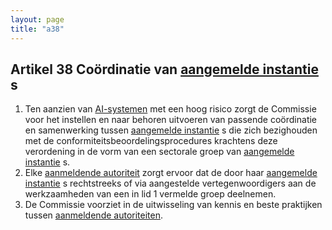 ```yaml
---
layout: page
title: "a38"
---
```


## Artikel 38 Coördinatie van [aangemelde instantie](a3.md#^aanins) s

1. Ten aanzien van [AI-systemen](a3.md#^ai-systeem) met een hoog risico zorgt de Commissie voor het instellen en naar behoren uitvoeren van passende coördinatie en samenwerking tussen [aangemelde instantie](a3.md#^aanins) s die zich bezighouden met de conformiteitsbeoordelingsprocedures krachtens deze verordening in de vorm van een sectorale groep van [aangemelde instantie](a3.md#^aanins) s.
2. Elke [aanmeldende autoriteit](a3.md#^aanmeldende) zorgt ervoor dat de door haar [aangemelde instantie](a3.md#^aanins) s rechtstreeks of via aangestelde vertegenwoordigers aan de werkzaamheden van een in lid 1 vermelde groep deelnemen.
3. De Commissie voorziet in de uitwisseling van kennis en beste praktijken tussen [aanmeldende autoriteiten](a3.md#^aanmeldende).